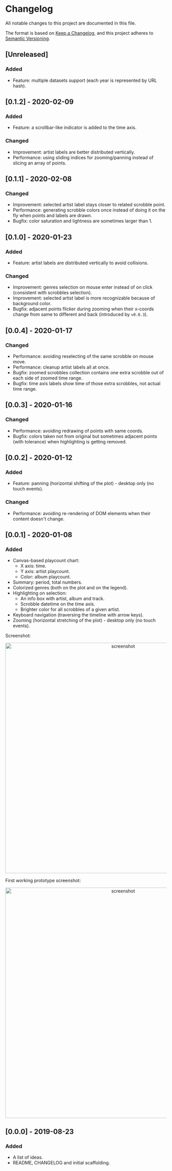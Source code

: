 # Changelog
All notable changes to this project are documented in this file.

The format is based on [Keep a Changelog](https://keepachangelog.com/en/1.0.0/),
and this project adheres to [Semantic Versioning](https://semver.org/spec/v2.0.0.html).

## [Unreleased]
### Added
* Feature: multiple datasets support (each year is represented by URL hash).

## [0.1.2] - 2020-02-09
### Added
* Feature: a scrollbar-like indicator is added to the time axis.

### Changed
* Improvement: artist labels are better distributed vertically.
* Performance: using sliding indices for zooming/panning instead of slicing an array of points.

## [0.1.1] - 2020-02-08
### Changed
* Improvement: selected artist label stays closer to related scrobble point.
* Performance: generating scrobble colors once instead of doing it on the fly when points and labels are drawn.
* Bugfix: color saturation and lightness are sometimes larger than 1.

## [0.1.0] - 2020-01-23
### Added
* Feature: artist labels are distributed vertically to avoid collisions.

### Changed
* Improvement: genres selection on mouse enter instead of on click (consistent with scrobbles selection).
* Improvement: selected artist label is more recognizable because of background color.
* Bugfix: adjacent points flicker during zooming when their x-coords change from same to different and back (introduced by `v0.0.3`).

## [0.0.4] - 2020-01-17
### Changed
* Performance: avoiding reselecting of the same scrobble on mouse move.
* Performance: cleanup artist labels all at once.
* Bugfix: zoomed scrobbles collection contains one extra scrobble out of each side of zoomed time range.
* Bugfix: time axis labels show time of those extra scrobbles, not actual time range.

## [0.0.3] - 2020-01-16
### Changed
* Performance: avoiding redrawing of points with same coords.
* Bugfix: colors taken not from original but sometimes adjacent points (with tolerance) when highlighting is getting removed.

## [0.0.2] - 2020-01-12
### Added
* Feature: panning (horizontal shifting of the plot) - desktop only (no touch events).

### Changed
* Performance: avoiding re-rendering of DOM elements when their content doesn't change.

## [0.0.1] - 2020-01-08
### Added
* Canvas-based playcount chart:
  * X axis: time.
  * Y axis: artist playcount.
  * Color: album playcount.
* Summary: period, total numbers.
* Colorized genres (both on the plot and on the legend).
* Highlighting on selection:
  * An info box with artist, album and track.
  * Scrobble datetime on the time axis.
  * Brighter color for all scrobbles of a given artist.
* Keyboard navigation (traversing the timeline with arrow keys).
* Zooming (horizontal stretching of the plot) - desktop only (no touch events).

Screenshot:

<p align="center">
  <a href="https://user-images.githubusercontent.com/2470363/72014656-9b2eb480-3260-11ea-9ad0-bd9377b0788d.png">
    <img width="720" alt="screenshot" src="https://user-images.githubusercontent.com/2470363/72014656-9b2eb480-3260-11ea-9ad0-bd9377b0788d.png" />
  </a>
</p>

First working prototype screenshot:

<p align="center">
  <a href="https://user-images.githubusercontent.com/2470363/70378960-5e9d2f80-1927-11ea-8367-de163c2d7862.png">
    <img width="720" alt="screenshot" src="https://user-images.githubusercontent.com/2470363/70378960-5e9d2f80-1927-11ea-8367-de163c2d7862.png" />
  </a>
</p>

## [0.0.0] - 2019-08-23
### Added
* A list of ideas.
* README, CHANGELOG and initial scaffolding.
